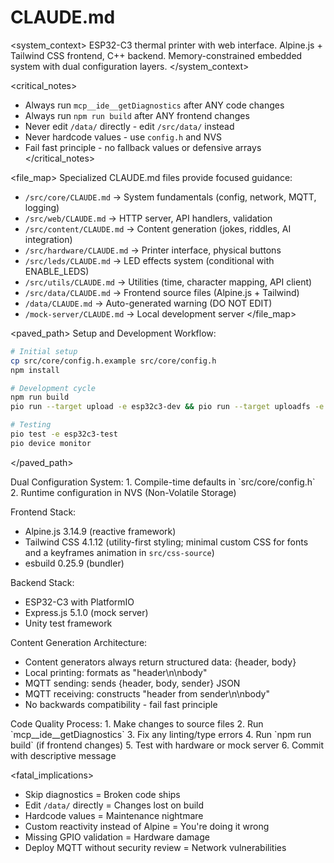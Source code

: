 # CLAUDE.md

<system_context>
ESP32-C3 thermal printer with web interface. Alpine.js + Tailwind CSS frontend, C++ backend.
Memory-constrained embedded system with dual configuration layers.
</system_context>

<critical_notes>

- Always run `mcp__ide__getDiagnostics` after ANY code changes
- Always run `npm run build` after ANY frontend changes
- Never edit `/data/` directly - edit `/src/data/` instead
- Never hardcode values - use `config.h` and NVS
- Fail fast principle - no fallback values or defensive arrays
  </critical_notes>

<file_map>
Specialized CLAUDE.md files provide focused guidance:

- `/src/core/CLAUDE.md` → System fundamentals (config, network, MQTT, logging)
- `/src/web/CLAUDE.md` → HTTP server, API handlers, validation
- `/src/content/CLAUDE.md` → Content generation (jokes, riddles, AI integration)
- `/src/hardware/CLAUDE.md` → Printer interface, physical buttons
- `/src/leds/CLAUDE.md` → LED effects system (conditional with ENABLE_LEDS)
- `/src/utils/CLAUDE.md` → Utilities (time, character mapping, API client)
- `/src/data/CLAUDE.md` → Frontend source files (Alpine.js + Tailwind)
- `/data/CLAUDE.md` → Auto-generated warning (DO NOT EDIT)
- `/mock-server/CLAUDE.md` → Local development server
  </file_map>

<paved_path>
Setup and Development Workflow:

```bash
# Initial setup
cp src/core/config.h.example src/core/config.h
npm install

# Development cycle
npm run build
pio run --target upload -e esp32c3-dev && pio run --target uploadfs -e esp32c3-dev

# Testing
pio test -e esp32c3-test
pio device monitor
```

</paved_path>

<patterns>
Dual Configuration System:
1. Compile-time defaults in `src/core/config.h`
2. Runtime configuration in NVS (Non-Volatile Storage)

Frontend Stack:

- Alpine.js 3.14.9 (reactive framework)
- Tailwind CSS 4.1.12 (utility-first styling; minimal custom CSS for fonts and a keyframes animation in `src/css-source`)
- esbuild 0.25.9 (bundler)

Backend Stack:

- ESP32-C3 with PlatformIO
- Express.js 5.1.0 (mock server)
- Unity test framework

Content Generation Architecture:

- Content generators always return structured data: {header, body}
- Local printing: formats as "header\n\nbody"
- MQTT sending: sends {header, body, sender} JSON
- MQTT receiving: constructs "header from sender\n\nbody"
- No backwards compatibility - fail fast principle
  </patterns>

<workflow>
Code Quality Process:
1. Make changes to source files
2. Run `mcp__ide__getDiagnostics` 
3. Fix any linting/type errors
4. Run `npm run build` (if frontend changes)
5. Test with hardware or mock server
6. Commit with descriptive message
</workflow>

<fatal_implications>

- Skip diagnostics = Broken code ships
- Edit `/data/` directly = Changes lost on build
- Hardcode values = Maintenance nightmare
- Custom reactivity instead of Alpine = You're doing it wrong
- Missing GPIO validation = Hardware damage
- Deploy MQTT without security review = Network vulnerabilities
